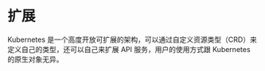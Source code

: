 # 扩展

Kubernetes 是一个高度开放可扩展的架构，可以通过自定义资源类型（CRD）来定义自己的类型，还可以自己来扩展 API 服务，用户的使用方式跟 Kubernetes 的原生对象无异。

